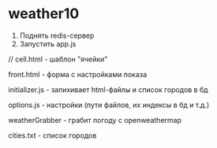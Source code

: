 weather10
=========
1. Поднять redis-сервер
2. Запустить app.js

//
cell.html - шаблон "ячейки"

front.html - форма с настройками показа

initializer.js - запихивает html-файлы и список городов в бд

options.js - настройки (пути файлов, их индексы в бд и т.д.)

weatherGrabber - грабит погоду с openweathermap

cities.txt - список городов
